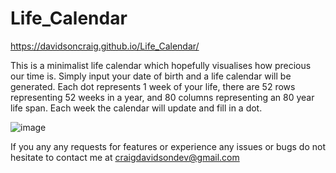 # Life_Calendar
https://davidsoncraig.github.io/Life_Calendar/

This is a minimalist life calendar which hopefully visualises how precious our time is. Simply input your date of birth and a life calendar will be generated. Each dot represents 1 week of your life, there are 52 rows representing  52 weeks in a year, and 80 columns representing an 80 year life span. Each week the calendar will update and fill in a dot.

![image](https://user-images.githubusercontent.com/116437030/220450125-582b9d67-7375-4bcf-bb4e-bb3c39007e61.png)

If you any any requests for features or experience any issues or bugs do not hesitate to contact me at craigdavidsondev@gmail.com
